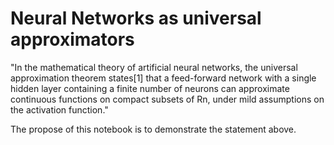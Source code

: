 # Neural Networks as universal approximators


"In the mathematical theory of artificial neural networks, the universal approximation theorem states[1] that a feed-forward network with a single hidden layer containing a finite number of neurons can approximate continuous functions on compact subsets of Rn, under mild assumptions on the activation function."

The propose of this notebook is to demonstrate the statement above.
